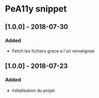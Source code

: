 # PeA11y snippet

## [1.0.0] - 2018-07-30
### Added
- Fetch les fichiers grace a l'uri renseignee

## [1.0.0] - 2018-07-23
### Added
- Initialisation du projet

